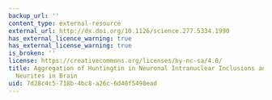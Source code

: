 ```yaml
---
backup_url: ''
content_type: external-resource
external_url: http://dx.doi.org/10.1126/science.277.5334.1990
has_external_licence_warning: true
has_external_license_warning: true
is_broken: ''
license: https://creativecommons.org/licenses/by-nc-sa/4.0/
title: Aggregation of Huntingtin in Neuronal Intranuclear Inclusions and Dystrophic
  Neurites in Brain
uid: 7d28c4c5-718b-4bc8-a26c-6d40f5498ead
---
```

